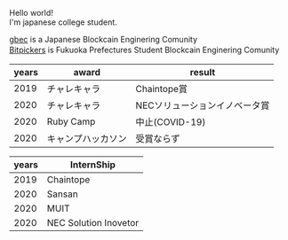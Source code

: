 <b10>Hello world!</b1>
<br>
I'm japanese college student.

<a href="https://goblockchain.network/">gbec</a> is a Japanese Blockcain Enginering Comunity<br>
<a href="https://scrapbox.io/bitpickers/">Bitpickers</a> is Fukuoka Prefectures Student Blockcain Enginering Comunity　<br>

|  years  | award         |result           |
| ----    | ----          | ----            |   
|2019     |チャレキャラ     |Chaintope賞         |
|2020     |チャレキャラ     |NECソリューションイノベータ賞|
|2020     |Ruby Camp      |中止(COVID-19)    | 
|2020     |キャンプハッカソン|受賞ならず         |


|  years  | InternShip    |
| ----    | ----          |
|2019     |Chaintope     |
|2020     |Sansan    |
|2020     |MUIT      |
|2020     |NEC Solution Inovetor      |
